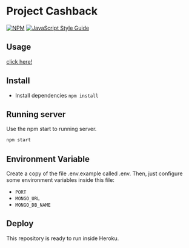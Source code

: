 # Project Cashback

[![NPM](https://img.shields.io/npm/v/@fdaciuk/use-timer.svg)](https://www.npmjs.com/package/@fdaciuk/use-timer) [![JavaScript Style Guide](https://img.shields.io/badge/code_style-standard-brightgreen.svg)](https://standardjs.com)

## Usage
[click here!](https://backend-cashback.herokuapp.com/)

## Install
* Install dependencies `npm install`
## Running server
Use the npm start to running server.
```bash
npm start
```
## Environment Variable
Create a copy of the file .env.example called .env. Then, just configure some environment variables inside this file:
* `PORT`
* `MONGO_URL`
* `MONGO_DB_NAME`

## Deploy
This repository is ready to run inside Heroku.
